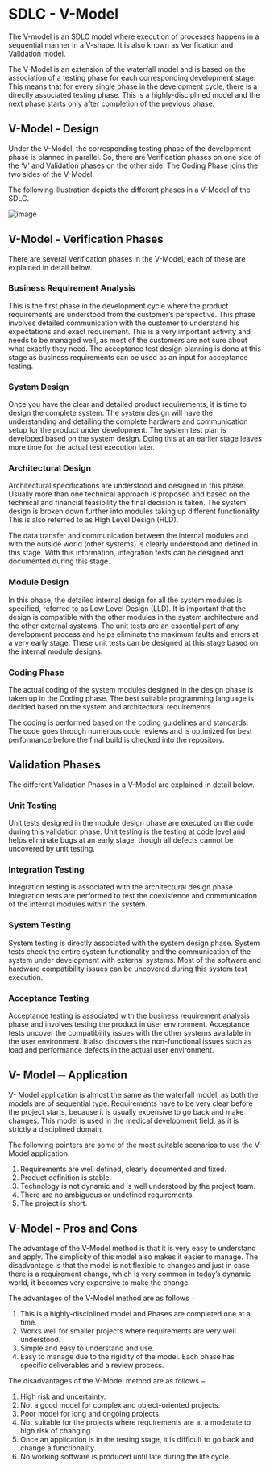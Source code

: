 # SDLC - V-Model
The V-model is an SDLC model where execution of processes happens in a sequential manner in a V-shape. It is also known as Verification and Validation model.

The V-Model is an extension of the waterfall model and is based on the association of a testing phase for each corresponding development stage. This means that for every single phase in the development cycle, there is a directly associated testing phase. This is a highly-disciplined model and the next phase starts only after completion of the previous phase.

## V-Model - Design
Under the V-Model, the corresponding testing phase of the development phase is planned in parallel. So, there are Verification phases on one side of the ‘V’ and Validation phases on the other side. The Coding Phase joins the two sides of the V-Model.

The following illustration depicts the different phases in a V-Model of the SDLC.

![image](https://user-images.githubusercontent.com/84008107/218726634-e27803fa-0313-4896-bae4-7aebf8a79eb0.png)

## V-Model - Verification Phases
There are several Verification phases in the V-Model, each of these are explained in detail below.

### Business Requirement Analysis
This is the first phase in the development cycle where the product requirements are understood from the customer’s perspective. This phase involves detailed communication with the customer to understand his expectations and exact requirement. This is a very important activity and needs to be managed well, as most of the customers are not sure about what exactly they need. The acceptance test design planning is done at this stage as business requirements can be used as an input for acceptance testing.

### System Design
Once you have the clear and detailed product requirements, it is time to design the complete system. The system design will have the understanding and detailing the complete hardware and communication setup for the product under development. The system test plan is developed based on the system design. Doing this at an earlier stage leaves more time for the actual test execution later.

### Architectural Design
Architectural specifications are understood and designed in this phase. Usually more than one technical approach is proposed and based on the technical and financial feasibility the final decision is taken. The system design is broken down further into modules taking up different functionality. This is also referred to as High Level Design (HLD).

The data transfer and communication between the internal modules and with the outside world (other systems) is clearly understood and defined in this stage. With this information, integration tests can be designed and documented during this stage.

### Module Design
In this phase, the detailed internal design for all the system modules is specified, referred to as Low Level Design (LLD). It is important that the design is compatible with the other modules in the system architecture and the other external systems. The unit tests are an essential part of any development process and helps eliminate the maximum faults and errors at a very early stage. These unit tests can be designed at this stage based on the internal module designs.

### Coding Phase
The actual coding of the system modules designed in the design phase is taken up in the Coding phase. The best suitable programming language is decided based on the system and architectural requirements.

The coding is performed based on the coding guidelines and standards. The code goes through numerous code reviews and is optimized for best performance before the final build is checked into the repository.

## Validation Phases
The different Validation Phases in a V-Model are explained in detail below.

### Unit Testing
Unit tests designed in the module design phase are executed on the code during this validation phase. Unit testing is the testing at code level and helps eliminate bugs at an early stage, though all defects cannot be uncovered by unit testing.

### Integration Testing
Integration testing is associated with the architectural design phase. Integration tests are performed to test the coexistence and communication of the internal modules within the system.

### System Testing
System testing is directly associated with the system design phase. System tests check the entire system functionality and the communication of the system under development with external systems. Most of the software and hardware compatibility issues can be uncovered during this system test execution.

### Acceptance Testing
Acceptance testing is associated with the business requirement analysis phase and involves testing the product in user environment. Acceptance tests uncover the compatibility issues with the other systems available in the user environment. It also discovers the non-functional issues such as load and performance defects in the actual user environment.

## V- Model ─ Application
V- Model application is almost the same as the waterfall model, as both the models are of sequential type. Requirements have to be very clear before the project starts, because it is usually expensive to go back and make changes. This model is used in the medical development field, as it is strictly a disciplined domain.

The following pointers are some of the most suitable scenarios to use the V-Model application.

1. Requirements are well defined, clearly documented and fixed.
2. Product definition is stable.
3. Technology is not dynamic and is well understood by the project team.
4. There are no ambiguous or undefined requirements.
5. The project is short.

## V-Model - Pros and Cons
The advantage of the V-Model method is that it is very easy to understand and apply. The simplicity of this model also makes it easier to manage. The disadvantage is that the model is not flexible to changes and just in case there is a requirement change, which is very common in today’s dynamic world, it becomes very expensive to make the change.

The advantages of the V-Model method are as follows −

1. This is a highly-disciplined model and Phases are completed one at a time.
2. Works well for smaller projects where requirements are very well understood.
3. Simple and easy to understand and use.
4. Easy to manage due to the rigidity of the model. Each phase has specific deliverables and a review process.

The disadvantages of the V-Model method are as follows −

1. High risk and uncertainty.
2. Not a good model for complex and object-oriented projects.
3. Poor model for long and ongoing projects.
4. Not suitable for the projects where requirements are at a moderate to high risk of changing.
5. Once an application is in the testing stage, it is difficult to go back and change a functionality.
6. No working software is produced until late during the life cycle.
